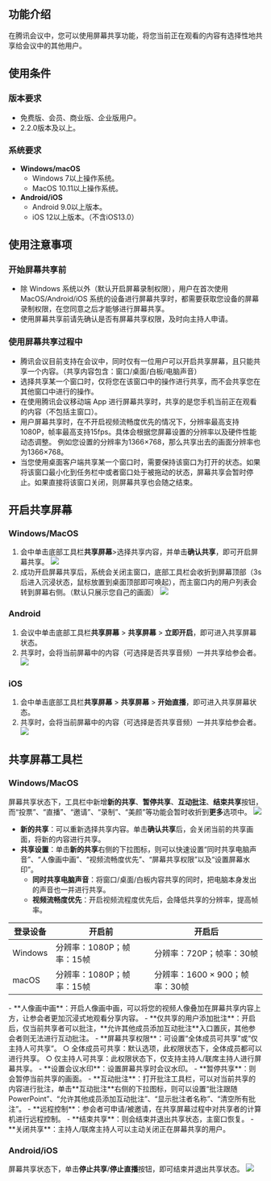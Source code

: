 ## 功能介绍
在腾讯会议中，您可以使用屏幕共享功能，将您当前正在观看的内容有选择性地共享给会议中的其他用户。

## 使用条件
### 版本要求
- 免费版、会员、商业版、企业版用户。
- 2.2.0版本及以上。

### 系统要求
- **Windows/macOS**
  - Windows 7以上操作系统。
  - MacOS 10.11以上操作系统。
- **Android/iOS**
	- Android 9.0以上版本。
	- iOS 12以上版本。（不含iOS13.0）

## 使用注意事项
### 开始屏幕共享前
- 除 Windows 系统以外（默认开启屏幕录制权限），用户在首次使用 MacOS/Android/iOS 系统的设备进行屏幕共享时，都需要获取您设备的屏幕录制权限，在您同意之后才能够进行屏幕共享。
- 使用屏幕共享前请先确认是否有屏幕共享权限，及时向主持人申请。

### 使用屏幕共享过程中
- 腾讯会议目前支持在会议中，同时仅有一位用户可以开启共享屏幕，且只能共享一个内容。（共享内容包含：窗口/桌面/白板/电脑声音）
- 选择共享某一个窗口时，仅将您在该窗口中的操作进行共享，而不会共享您在其他窗口中进行的操作。
- 在使用腾讯会议移动端 App 进行屏幕共享时，共享的是您手机当前正在观看的内容（不包括主窗口）。
- 用户屏幕共享时，在不开启视频流畅度优先的情况下，分辨率最高支持1080P，帧率最高支持15fps。具体会根据您屏幕设置的分辨率以及硬件性能动态调整。
   例如您设置的分辨率为1366×768，那么共享出去的画面分辨率也为1366×768。
- 当您使用桌面客户端共享某一个窗口时，需要保持该窗口为打开的状态。如果将该窗口最小化到任务栏中或者窗口处于被拖动的状态，屏幕共享会暂时停止。如果直接将该窗口关闭，则屏幕共享也会随之结束。


## 开启共享屏幕
### Windows/MacOS
1. 会中单击底部工具栏**共享屏幕**>选择共享内容，并单击**确认共享**，即可开启屏幕共享。
![](https://qcloudimg.tencent-cloud.cn/raw/9908228219c611b413903322d1efd78b.png)
2. 成功开启屏幕共享后，系统会关闭主窗口，底部工具栏会收折到屏幕顶部（3s后进入沉浸状态，鼠标放置到桌面顶部即可唤起），而主窗口内的用户列表会转到屏幕右侧。（默认只展示您自己的画面）
![](https://qcloudimg.tencent-cloud.cn/raw/e5589007a599f638964fa9b3889404fb.png)

### Android
1. 会议中单击底部工具栏**共享屏幕** > **共享屏幕** > **立即开启**，即可进入共享屏幕状态。
2. 共享时，会将当前屏幕中的内容（可选择是否共享音频）一并共享给参会者。
![](https://qcloudimg.tencent-cloud.cn/raw/b6ddc5ced3f3d1c3e438dea4a29250a5.png)

### iOS
1. 会中单击底部工具栏**共享屏幕** > **共享屏幕** > **开始直播**，即可进入共享屏幕状态。
2. 共享时，会将当前屏幕中的内容（可选择是否共享音频）一并共享给参会者。
![](https://qcloudimg.tencent-cloud.cn/raw/e92b000649a6411aa28f7c71abd03d07.png)

## 共享屏幕工具栏
### Windows/MacOS
屏幕共享状态下，工具栏中新增**新的共享**、**暂停共享**、**互动批注**、**结束共享**按钮，而“投票”、“直播”、“邀请”、“录制”、“美颜”等功能会暂时收折到**更多**选项中。
![](https://qcloudimg.tencent-cloud.cn/raw/cdf3c4103461adddb4bd1272ed36caa2.png)
- **新的共享**：可以重新选择共享内容。单击**确认共享**后，会关闭当前的共享画面，将新的内容进行共享。
- **共享设置**：单击**新的共享**右侧的下拉图标，则可以快速设置“同时共享电脑声音”、“人像画中画”、“视频流畅度优先”、“屏幕共享权限”以及“设置屏幕水印”。
  - **同时共享电脑声音**：将窗口/桌面/白板内容共享的同时，把电脑本身发出的声音也一并进行共享。
  - **视频流畅度优先**：开启视频流程度优先后，会降低共享的分辨率，提高帧率。
<table>
<thead>
<tr>
<th>登录设备</th>
<th>开启前</th>
<th>开启后</th>
</tr>
</thead>
<tbody><tr>
<td>Windows</td>
<td>分辨率：1080P；帧率：15帧</td>
<td>分辨率：720P；帧率：30帧</td>
</tr>
<tr>
<td>macOS</td>
<td>分辨率：1080P；帧率：15帧</td>
<td>分辨率：1600 × 900；帧率：30帧</td>
</tr>
</tbody></table>
  - **人像画中画**：开启人像画中画，可以将您的视频人像叠加在屏幕共享内容上方，让参会者更加沉浸式地观看分享内容。
  - **仅共享的用户添加批注**：开启后，仅当前共享者可以批注，**允许其他成员添加互动批注**入口置灰，其他参会者则无法进行互动批注。
  - **屏幕共享权限**：可设置“全体成员可共享”或“仅主持人可共享”。
     ○ 全体成员可共享：默认选项，此权限状态下，全体成员都可以进行共享。
     ○ 仅主持人可共享：此权限状态下，仅支持主持人/联席主持人进行屏幕共享。
  - **设置会议水印**：设置屏幕共享时会议水印。
- **暂停共享**：则会暂停当前共享的画面。
- **互动批注**：打开批注工具栏，可以对当前共享的内容进行批注，单击**互动批注**右侧的下拉图标，则可以设置“批注跟随 PowerPoint”、“允许其他成员添加互动批注”、“显示批注者名称”、“清空所有批注”。
- **远程控制**：参会者可申请/被邀请，在共享屏幕过程中对共享者的计算机进行远程控制。
- **结束共享**：则会结束并退出共享状态，主窗口恢复。
- **关闭共享**：主持人/联席主持人可以主动关闭正在屏幕共享的用户。

### Android/iOS
屏幕共享状态下，单击**停止共享**/**停止直播**按钮，即可结束并退出共享状态。
![](https://qcloudimg.tencent-cloud.cn/raw/f0de634fbfba9e54151fbef143c7b11c.png)
